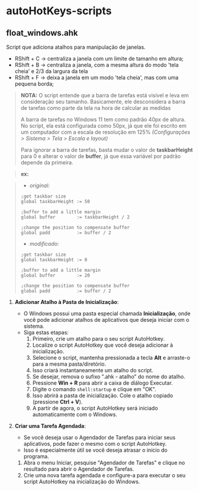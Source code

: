 # autoHotKeys-scripts

## float_windows.ahk

Script que adiciona atalhos para manipulação de janelas.
- RShift + C -> centraliza a janela com um limite de tamanho em altura;
- RShift + B -> centraliza a janela, com a mesma altura do modo 'tela cheia' e 2/3 da largura da tela
- RShift + F -> deixa a janela em um modo 'tela cheia', mas com uma pequena borda;

>**NOTA:** O script entende que a barra de tarefas está visível e leva em consideração seu tamanho. Basicamente, ele desconsidera a barra de tarefas como parte da tela na hora de calcular as medidas
>
>A barra de tarefas no Windows 11 tem como padrão 40px de altura. No script, ela está configurada como 50px, já que ele foi escrito em um computador com a escala de resolução em 125% *(Configurações > Sistema > Tela > Escala e layout)*
>
>Para ignorar a barra de tarefas, basta mudar o valor de **taskbarHeight** para 0 e alterar o valor de **buffer**, já que essa variável por padrão depende da primeira.

>**ex:**

>- *original:*
>```
>;get taskbar size
>global taskbarHeight := 50
>
>;buffer to add a little margin
>global buffer        := taskbarHeight / 2
>
>;change the position to compensate buffer
>global padd          := buffer / 2
>```
>
>- *modificado:*
>```
>;get taskbar size
>global taskbarHeight := 0
>
>;buffer to add a little margin
>global buffer        := 20
>
>;change the position to compensate buffer
>global padd          := buffer / 2
>```


1. **Adicionar Atalho à Pasta de Inicialização**:
   - O Windows possui uma pasta especial chamada **Inicialização**, onde você pode adicionar atalhos de aplicativos que deseja iniciar com o sistema.
   - Siga estas etapas:
     1. Primeiro, crie um atalho para o seu script AutoHotkey.
     2. Localize o script AutoHotkey que você deseja adicionar à inicialização.
     3. Selecione o script, mantenha pressionada a tecla **Alt** e arraste-o para a mesma pasta/diretório.
     4. Isso criará instantaneamente um atalho do script.
     5. Se desejar, remova o sufixo ".ahk - atalho" do nome do atalho.
     6. Pressione **Win + R** para abrir a caixa de diálogo Executar.
     7. Digite o comando `shell:startup` e clique em "OK".
     8. Isso abrirá a pasta de inicialização. Cole o atalho copiado (pressione **Ctrl + V**).
     9. A partir de agora, o script AutoHotkey será iniciado automaticamente com o Windows.

2. **Criar uma Tarefa Agendada**:
   - Se você deseja usar o Agendador de Tarefas para iniciar seus aplicativos, pode fazer o mesmo com o script AutoHotkey.
   - Isso é especialmente útil se você deseja atrasar o início do programa.
   1. Abra o menu Iniciar, pesquise "Agendador de Tarefas" e clique no resultado para abrir o Agendador de Tarefas.
   2. Crie uma nova tarefa agendada e configure-a para executar o seu script AutoHotkey na inicialização do Windows.
